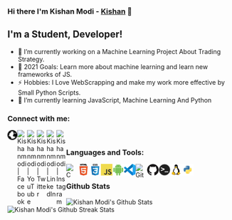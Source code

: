 ### Hi there  I'm Kishan Modi - [Kishan][website] 👋

## I'm a Student, Developer!

- 🔭 I’m currently working on a Machine Learning Project About Trading Strategy.
- 🥅 2021 Goals: Learn more about machine learning and learn new frameworks of JS.
- ⚡ Hobbies: I Love WebScrapping and make my work more effective by Small Python Scripts.
- 🌱 I’m currently learning JavaScript, Machine Learning And Python

### Connect with me:

[<img align="left" alt="Kishanmodi.ml" width="22px" src="https://raw.githubusercontent.com/iconic/open-iconic/master/svg/globe.svg" />][website]
[<img align="left" alt="Kishanmodi | Facebook" width="22px" src="https://cdn.jsdelivr.net/npm/simple-icons@v3/icons/facebook.svg" />][facebook]
[<img align="left" alt="Kishanmodi | YouTube" width="22px" src="https://cdn.jsdelivr.net/npm/simple-icons@v3/icons/youtube.svg" />][youtube]
[<img align="left" alt="Kishanmodi | Twitter" width="22px" src="https://cdn.jsdelivr.net/npm/simple-icons@v3/icons/twitter.svg" />][twitter]
[<img align="left" alt="Kishanmodi | LinkedIn" width="22px" src="https://cdn.jsdelivr.net/npm/simple-icons@v3/icons/linkedin.svg" />][linkedin]
[<img align="left" alt="Kishanmodi | Instagram" width="22px" src="https://cdn.jsdelivr.net/npm/simple-icons@v3/icons/instagram.svg" />][instagram]

<br />

### Languages and Tools:

<img align="left" alt="C" width="26px" src="https://img.icons8.com/color/48/000000/c-programming.png" />

<img align="left" alt="HTML5" width="26px" src="https://raw.githubusercontent.com/github/explore/80688e429a7d4ef2fca1e82350fe8e3517d3494d/topics/html/html.png" />

<img align="left" alt="CSS3" width="26px" src="https://raw.githubusercontent.com/github/explore/80688e429a7d4ef2fca1e82350fe8e3517d3494d/topics/css/css.png" />

<img align="left" alt="Javascript" width="26px" src="https://raw.githubusercontent.com/github/explore/80688e429a7d4ef2fca1e82350fe8e3517d3494d/topics/javascript/javascript.png">

<img align="left" alt="Android" width="26px" src="https://raw.githubusercontent.com/github/explore/80688e429a7d4ef2fca1e82350fe8e3517d3494d/topics/android/android.png" />

<img align="left" alt="Visual Studio Code" width="26px" src="https://raw.githubusercontent.com/github/explore/80688e429a7d4ef2fca1e82350fe8e3517d3494d/topics/visual-studio-code/visual-studio-code.png" />

<img align="left" alt="Git" width="26px" src="https://img.icons8.com/color/48/000000/git.png" />

<img align="left" alt="GitHub" width="26px" src="https://raw.githubusercontent.com/github/explore/78df643247d429f6cc873026c0622819ad797942/topics/github/github.png" />

<img align="left" alt="Terminal" width="26px" src="https://raw.githubusercontent.com/github/explore/d92924b1d925bb134e308bd29c9de6c302ed3beb/topics/terminal/terminal.png" />

<img align="left" alt="Linux" width="26px" src="https://raw.githubusercontent.com/github/explore/80688e429a7d4ef2fca1e82350fe8e3517d3494d/topics/linux/linux.png">

<img align="left" alt="Python" width="26px" src="https://raw.githubusercontent.com/github/explore/80688e429a7d4ef2fca1e82350fe8e3517d3494d/topics/python/python.png">

<br />


### Github Stats

<img alt="Kishan Modi's Github Stats" src="https://github-readme-stats.vercel.app/api?username=KishanModi&show_icons=true&include_all_commits=true&count_private=true&theme=dark" />
<br />
<img alt="Kishan Modi's Github Streak Stats" src="http://github-readme-streak-stats.herokuapp.com/?user=KishanModi&theme=dark" />


[website]: https://kishanmodi.github.io/kishanxd/
[facebook]: https://fb.me/K1SHAN
[twitter]: https://twitter.com/KishanXD
[youtube]: https://youtube.com/Kishanm1611
[instagram]: https://instagram.com/Kishan.xd
[linkedin]: https://linkedin.com/in/modikishan
